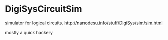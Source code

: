 DigiSysCircuitSim
=================

simulator for logical circuits. http://nanodesu.info/stuff/DigiSys/sim/sim.html

mostly a quick hackery
